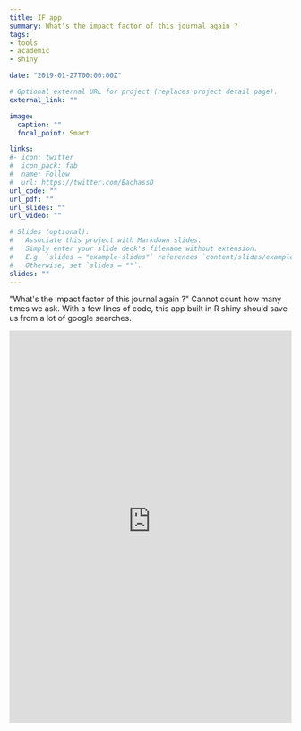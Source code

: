 ```yaml
---
title: IF app
summary: What's the impact factor of this journal again ?
tags:
- tools
- academic
- shiny

date: "2019-01-27T00:00:00Z"

# Optional external URL for project (replaces project detail page).
external_link: ""

image:
  caption: ""
  focal_point: Smart

links:
#- icon: twitter
#  icon_pack: fab
#  name: Follow
#  url: https://twitter.com/BachassD
url_code: ""
url_pdf: ""
url_slides: ""
url_video: ""

# Slides (optional).
#   Associate this project with Markdown slides.
#   Simply enter your slide deck's filename without extension.
#   E.g. `slides = "example-slides"` references `content/slides/example-slides.md`.
#   Otherwise, set `slides = ""`.
slides: ""
---
```

"What's the impact factor of this journal again ?" Cannot count how many times we ask. With a few lines of code, this app built in R shiny should save us from a lot of google searches.

<iframe src="https://damienbachasson.shinyapps.io/IF-app" width="100%" height="700px" frameborder="no"></iframe>


